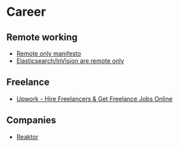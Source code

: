 # Career

## Remote working

- [Remote only manifesto](https://www.remoteonly.org/)
- [Elasticsearch/InVision are remote only](https://news.ycombinator.com/item?id=18158896)

## Freelance

- [Upwork - Hire Freelancers & Get Freelance Jobs Online](https://www.upwork.com/)

## Companies

- [Reaktor](https://www.reaktor.com/)
